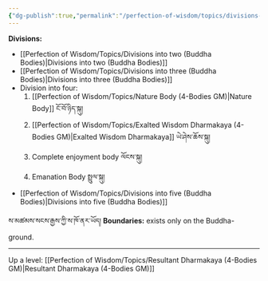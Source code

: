 ```yaml
---
{"dg-publish":true,"permalink":"/perfection-of-wisdom/topics/divisions-of-the-accomplished-resultant-dharmakaya/"}
---
```



**Divisions:**
- [[Perfection of Wisdom/Topics/Divisions into two (Buddha Bodies)\|Divisions into two (Buddha Bodies)]]
- [[Perfection of Wisdom/Topics/Divisions into three (Buddha Bodies)\|Divisions into three (Buddha Bodies)]]
- Division into four:
	1. [[Perfection of Wisdom/Topics/Nature Body (4-Bodies GM)\|Nature Body]] ངོ་བོ་ཉིད་སྐུ།
	2. [[Perfection of Wisdom/Topics/Exalted Wisdom Dharmakaya (4-Bodies GM)\|Exalted Wisdom Dharmakaya]] ཡེ་ཤེས་ཆོས་སྐུ།
	3. Complete enjoyment body ལོངས་སྐུ།
	4. Emanation Body སྤྲུལ་སྐུ།
- [[Perfection of Wisdom/Topics/Divisions into five (Buddha Bodies)\|Divisions into five (Buddha Bodies)]]

ས་མཚམས་སངས་རྒྱས་ཀྱི་ས་ཁོ་ནར་ཡོད།
**Boundaries:** exists only on the Buddha-ground.


---
Up a level: [[Perfection of Wisdom/Topics/Resultant Dharmakaya (4-Bodies GM)\|Resultant Dharmakaya (4-Bodies GM)]]